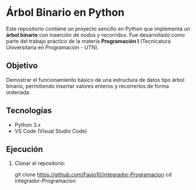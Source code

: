 # Árbol Binario en Python

Este repositorio contiene un proyecto sencillo en Python que implementa un **árbol binario** con inserción de nodos y recorridos. Fue desarrollado como parte del trabajo práctico de la materia **Programación I** (Tecnicatura Universitaria en Programación - UTN).

## Objetivo

Demostrar el funcionamiento básico de una estructura de datos tipo árbol binario, permitiendo insertar valores enteros y recorrerlos de forma ordenada.

## Tecnologías

- Python 3.x
- VS Code (Visual Studio Code)

##  Ejecución

1. Clonar el repositorio:

   git clone https://github.com/Favio10/integrador-Programacion
   cd integrador-Programacion
